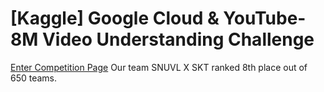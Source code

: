 # [Kaggle] Google Cloud & YouTube-8M Video Understanding Challenge 

[Enter Competition Page](https://www.kaggle.com/c/youtube8m)
Our team SNUVL X SKT ranked 8th place out of 650 teams.


